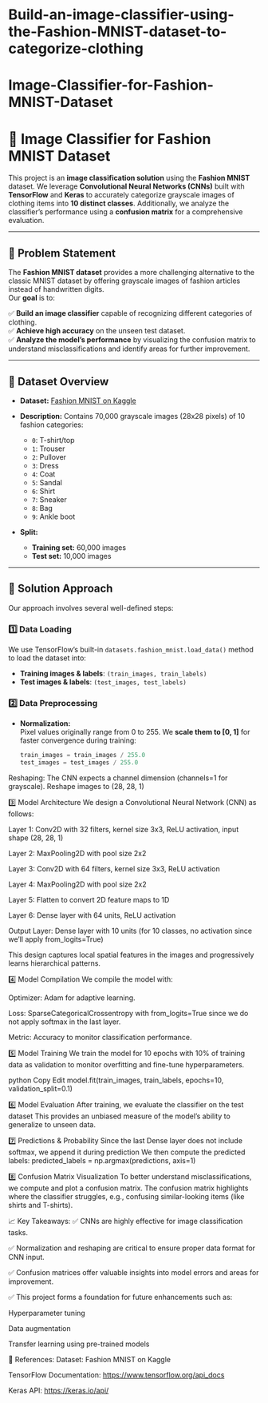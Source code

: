 # Build-an-image-classifier-using-the-Fashion-MNIST-dataset-to-categorize-clothing
# Image-Classifier-for-Fashion-MNIST-Dataset

# 🧠 Image Classifier for Fashion MNIST Dataset

This project is an **image classification solution** using the **Fashion MNIST** dataset. We leverage **Convolutional Neural Networks (CNNs)** built with **TensorFlow** and **Keras** to accurately categorize grayscale images of clothing items into **10 distinct classes**. Additionally, we analyze the classifier’s performance using a **confusion matrix** for a comprehensive evaluation.

---

## 📌 Problem Statement

The **Fashion MNIST dataset** provides a more challenging alternative to the classic MNIST dataset by offering grayscale images of fashion articles instead of handwritten digits.  
Our **goal** is to:

✅ **Build an image classifier** capable of recognizing different categories of clothing.  
✅ **Achieve high accuracy** on the unseen test dataset.  
✅ **Analyze the model’s performance** by visualizing the confusion matrix to understand misclassifications and identify areas for further improvement.

---

## 📂 Dataset Overview

- **Dataset:** [Fashion MNIST on Kaggle](https://www.kaggle.com/datasets/zalando-research/fashionmnist)  
- **Description:** Contains 70,000 grayscale images (28x28 pixels) of 10 fashion categories:
  - `0`: T-shirt/top
  - `1`: Trouser
  - `2`: Pullover
  - `3`: Dress
  - `4`: Coat
  - `5`: Sandal
  - `6`: Shirt
  - `7`: Sneaker
  - `8`: Bag
  - `9`: Ankle boot

- **Split:**
  - **Training set:** 60,000 images  
  - **Test set:** 10,000 images  

---

## 🧪 Solution Approach

Our approach involves several well-defined steps:

### 1️⃣ Data Loading
We use TensorFlow’s built-in `datasets.fashion_mnist.load_data()` method to load the dataset into:
- **Training images & labels**: `(train_images, train_labels)`
- **Test images & labels**: `(test_images, test_labels)`

### 2️⃣ Data Preprocessing
- **Normalization:**  
  Pixel values originally range from 0 to 255. We **scale them to [0, 1]** for faster convergence during training:

  ```python
  train_images = train_images / 255.0
  test_images = test_images / 255.0
Reshaping:
The CNN expects a channel dimension (channels=1 for grayscale).
Reshape images to (28, 28, 1)

3️⃣ Model Architecture
We design a Convolutional Neural Network (CNN) as follows:

Layer 1: Conv2D with 32 filters, kernel size 3x3, ReLU activation, input shape (28, 28, 1)

Layer 2: MaxPooling2D with pool size 2x2

Layer 3: Conv2D with 64 filters, kernel size 3x3, ReLU activation

Layer 4: MaxPooling2D with pool size 2x2

Layer 5: Flatten to convert 2D feature maps to 1D

Layer 6: Dense layer with 64 units, ReLU activation

Output Layer: Dense layer with 10 units (for 10 classes, no activation since we’ll apply from_logits=True)

This design captures local spatial features in the images and progressively learns hierarchical patterns.

4️⃣ Model Compilation
We compile the model with:

Optimizer: Adam for adaptive learning.

Loss: SparseCategoricalCrossentropy with from_logits=True since we do not apply softmax in the last layer.

Metric: Accuracy to monitor classification performance.

5️⃣ Model Training
We train the model for 10 epochs with 10% of training data as validation to monitor overfitting and fine-tune hyperparameters.

python
Copy
Edit
model.fit(train_images, train_labels, epochs=10, validation_split=0.1)

6️⃣ Model Evaluation
After training, we evaluate the classifier on the test dataset
This provides an unbiased measure of the model’s ability to generalize to unseen data.

7️⃣ Predictions & Probability
Since the last Dense layer does not include softmax, we append it during prediction
We then compute the predicted labels:
predicted_labels = np.argmax(predictions, axis=1)

8️⃣ Confusion Matrix Visualization
To better understand misclassifications, we compute and plot a confusion matrix.
The confusion matrix highlights where the classifier struggles, e.g., confusing similar-looking items (like shirts and T-shirts).


📈 Key Takeaways:
✅ CNNs are highly effective for image classification tasks.

✅ Normalization and reshaping are critical to ensure proper data format for CNN input.

✅ Confusion matrices offer valuable insights into model errors and areas for improvement.

✅ This project forms a foundation for future enhancements such as:

Hyperparameter tuning

Data augmentation

Transfer learning using pre-trained models

📎 References:
Dataset: Fashion MNIST on Kaggle

TensorFlow Documentation: https://www.tensorflow.org/api_docs

Keras API: https://keras.io/api/
